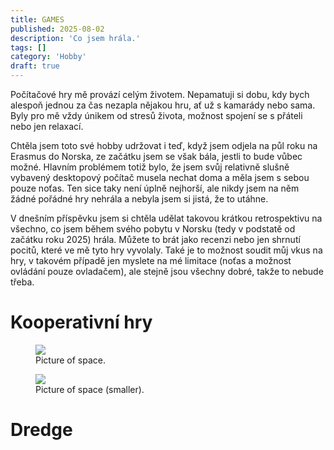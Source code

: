 ```yaml
---
title: GAMES
published: 2025-08-02
description: 'Co jsem hrála.'
tags: []
category: 'Hobby'
draft: true
---
```


Počítačové hry mě provází celým životem. Nepamatuji si dobu, kdy bych alespoň jednou za čas nezapla nějakou hru, ať už s kamarády nebo sama. Byly pro mě vždy únikem od stresů života, možnost spojení se s přáteli nebo jen relaxací.

Chtěla jsem toto své hobby udržovat i teď, když jsem odjela na půl roku na Erasmus do Norska, ze začátku jsem se však bála, jestli to bude vůbec možné. Hlavním problémem totiž bylo, že jsem svůj relativně slušně vybavený desktopový počítač musela nechat doma a měla jsem s sebou pouze noťas. Ten sice taky není úplně nejhorší, ale nikdy jsem na něm žádné pořádné hry nehrála a nebyla jsem si jistá, že to utáhne.

V dnešním příspěvku jsem si chtěla udělat takovou krátkou retrospektivu na všechno, co jsem během svého pobytu v Norsku (tedy v podstatě od začátku roku 2025) hrála. Můžete to brát jako recenzi nebo jen shrnutí pocitů, které ve mě tyto hry vyvolaly. Také je to možnost soudit můj vkus na hry, v takovém případě jen myslete na mé limitace (noťas a možnost ovládání pouze ovladačem), ale stejně jsou všechny dobré, takže to nebude třeba.

# Kooperativní hry

<figure>
    <img src="http://www.storywarren.com/wp-content/uploads/2016/09/space-1.jpg">
    <figcaption>Picture of space.</figcaption>
</figure>
<figure>
    <img class="small" src="http://www.storywarren.com/wp-content/uploads/2016/09/space-1.jpg">
    <figcaption>Picture of space (smaller).</figcaption>
</figure>

# Dredge

